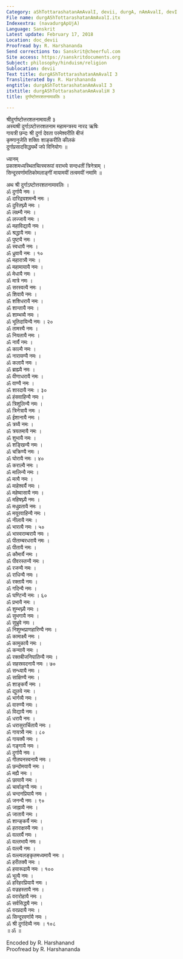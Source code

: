 ```yaml
---
Category: aShTottarashatanAmAvalI, devii, durgA, nAmAvalI, devI
File name: durgAShTottarashatanAmAvalI.itx
Indexextra: (navadurgApUjA)
Language: Sanskrit
Latest update: February 17, 2018
Location: doc_devii
Proofread by: R. Harshananda
Send corrections to: Sanskrit@cheerful.com
Site access: https://sanskritdocuments.org
Subject: philosophy/hinduism/religion
Sublocation: devii
Text title: durgAShTottarashatanAmAvalI 3
Transliterated by: R. Harshananda
engtitle: durgAShTottarashatanAmAvalI 3
itxtitle: durgAShTottarashatanAmAvaliH 3
title: दुर्गाष्टोत्तरशतनामावलिः ३

---
```

  
 श्रीदुर्गाष्टोत्तरशतनामावली ३   
अस्यश्री दुर्गाऽष्टोत्तरशतनाम महामन्त्रस्य नारद ऋषिः  
गायत्री छन्दः श्री दुर्गा देवता परमेश्वरीति बीजं  
कृष्णानुजेति शक्तिः शाङ्करीति कीलकं  
दुर्गाप्रसादसिद्ध्यर्थे जपे विनियोगः ॥  
  
ध्यानम्  
प्रकाशमध्यस्थितचित्स्वरूपां वराभये सन्दधतीं त्रिनेत्राम् ।  
सिन्दूरवर्णामतिकोमलाङ्गीं मायामयीं तत्वमयीं नमामि ॥  
  
अथ श्री दुर्गाऽष्टोत्तरशतनामावलिः ।  
ॐ दुर्गायै नमः ।  
ॐ दारिद्र्यशमन्यै नमः ।  
ॐ दुरितघ्न्यै नमः ।  
ॐ लक्ष्म्यै नमः ।  
ॐ लज्जायै नमः ।  
ॐ महाविद्यायै नमः ।  
ॐ श्रद्धायै नमः ।  
ॐ पुष्ट्यै नमः ।  
ॐ स्वधायै नमः ।  
ॐ ध्रुवायै नमः । १०  
ॐ महारात्र्यै नमः ।  
ॐ महामायायै नमः ।  
ॐ मेधायै नमः ।  
ॐ मात्रे नमः ।  
ॐ सरस्वत्यै नमः ।  
ॐ शिवायै नमः ।  
ॐ शशिधरायै नमः ।  
ॐ शान्तायै नमः ।  
ॐ शाम्भव्यै नमः ।  
ॐ भूतिदायिन्यै नमः । २०  
ॐ तामस्यै नमः ।  
ॐ नियतायै नमः ।  
ॐ नार्यै नमः ।  
ॐ काल्यै नमः ।  
ॐ नारायण्यै नमः ।  
ॐ कलायै नमः ।  
ॐ ब्राह्म्यै नमः ।  
ॐ वीणाधरायै नमः ।  
ॐ वाण्यै नमः ।  
ॐ शारदायै नमः । ३०  
ॐ हंसवाहिन्यै नमः ।  
ॐ त्रिशूलिन्यै नमः ।  
ॐ त्रिनेत्रायै नमः ।  
ॐ ईशानायै नमः ।  
ॐ त्रय्यै नमः ।  
ॐ त्रयतमायै नमः ।  
ॐ शुभायै नमः ।  
ॐ शङ्खिन्यै नमः ।  
ॐ चक्रिण्यै नमः ।  
ॐ घोरायै नमः । ४०  
ॐ कराल्यै नमः ।  
ॐ मालिन्यै नमः ।  
ॐ मत्यै नमः ।  
ॐ माहेश्वर्यै नमः ।  
ॐ महेष्वासायै नमः ।  
ॐ महिषघ्न्यै नमः ।  
ॐ मधुव्रतायै नमः ।  
ॐ मयूरवाहिन्यै नमः ।  
ॐ नीलायै नमः ।  
ॐ भारत्यै नमः । ५०  
ॐ भास्वराम्बरायै नमः ।  
ॐ पीताम्बरधरायै नमः ।  
ॐ पीतायै नमः ।  
ॐ कौमार्यै नमः ।  
ॐ पीवरस्तन्यै नमः ।  
ॐ रजन्यै नमः ।  
ॐ राधिन्यै नमः ।  
ॐ रक्तायै नमः ।  
ॐ गदिन्यै नमः ।  
ॐ घण्टिन्यै नमः । ६०  
ॐ प्रभायै नमः ।  
ॐ शुम्भघ्न्यै नमः ।  
ॐ सुभगायै नमः ।  
ॐ सुभ्रुवे नमः ।  
ॐ निशुम्भप्राणहारिण्यै नमः ।  
ॐ कामाक्ष्यै नमः ।  
ॐ कामुकायै नमः ।  
ॐ कन्यायै नमः ।  
ॐ रक्तबीजनिपातिन्यै नमः ।  
ॐ सहस्रवदनायै नमः । ७०  
ॐ सन्ध्यायै नमः ।  
ॐ साक्षिण्यै नमः ।  
ॐ शाङ्कर्यै नमः ।  
ॐ द्युतये नमः ।  
ॐ भार्गव्यै नमः ।  
ॐ वारुण्यै नमः ।  
ॐ विद्यायै नमः ।  
ॐ धरायै नमः ।  
ॐ धरासुरार्चितायै नमः ।  
ॐ गायत्र्यै नमः । ८०  
ॐ गायक्यै नमः ।  
ॐ गङ्गायै नमः ।  
ॐ दुर्गायै नमः ।  
ॐ गीतघनस्वनायै नमः ।  
ॐ छन्दोमयायै नमः ।  
ॐ मह्यै नमः ।  
ॐ छायायै नमः ।  
ॐ चार्वाङ्ग्यै नमः ।  
ॐ चन्दनप्रियायै नमः ।  
ॐ जनन्यै नमः । ९०  
ॐ जाह्नव्यै नमः ।  
ॐ जातायै नमः ।  
ॐ शान्ङ्कर्यै नमः ।  
ॐ हतराक्षस्यै नमः ।  
ॐ वल्लर्यै नमः ।  
ॐ वल्लभायै नमः ।  
ॐ वल्ल्यै नमः ।  
ॐ वल्ल्यलङ्कृतमध्यमायै नमः ।  
ॐ हरीतक्यै नमः ।  
ॐ हयारूढायै नमः । १००  
ॐ भूत्यै नमः ।  
ॐ हरिहरप्रियायै नमः ।  
ॐ वज्रहस्तायै नमः ।  
ॐ वरारोहायै नमः ।  
ॐ सर्वसिद्ध्यै नमः ।  
ॐ वरप्रदायै नमः ।  
ॐ सिन्दूरवर्णायै नमः ।  
ॐ श्री दुर्गादेव्यै नमः । १०८  
॥ ॐ ॥  
  
  
Encoded by R. Harshanand  
Proofread by R. Harshananda  
  
